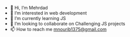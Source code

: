 - 👋 Hi, I’m Mehrdad
- 👀 I’m interested in web development
- 🌱 I’m currently learning JS
- 💞️ I’m looking to collaborate on Challenging JS projects
- 📫 How to reach me mnourib1375@gmail.com

<!---
mnourib/mnourib is a ✨ special ✨ repository because its `README.md` (this file) appears on your GitHub profile.
You can click the Preview link to take a look at your changes.
--->
